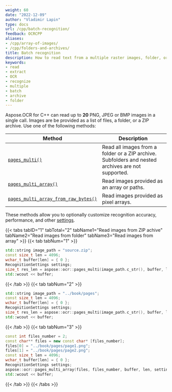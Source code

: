 ```yaml
---
weight: 60
date: "2022-12-09"
author: "Vladimir Lapin"
type: docs
url: /cpp/batch-recognition/
feedback: OCRCPP
aliases:
- /cpp/array-of-images/
- /cpp/folders-and-archives/
title: Batch recognition
description: How to read text from a multiple raster images, folder, or ZIP archive.
keywords:
- read
- extract
- OCR
- recognize
- multiple
- batch
- archive
- folder
---
```


Aspose.OCR for C++ can read up to **20** PNG, JPEG or BMP images in a single call. Images are be provided as a list of files, a folder, or a ZIP archive. Use one of the following methods:

Method | Description
------ | -----------
[`pages_multi()`](https://reference.aspose.com/ocr/cpp/groupAspose#ga53d926b03a01f388d59801979e21b12c) | Read all images from a folder or a ZIP archive. Subfolders and nested archives are not supported.
[`pages_multi_array()`](https://reference.aspose.com/ocr/cpp/groupAspose#ga81ed44d176a8c54628e309c8acdd8ec0) | Read images provided as an array or paths.
[`pages_multi_array_from_raw_bytes()`](https://reference.aspose.com/ocr/cpp/groupAspose#ga720c8269b71ae31545a1f985071aff15) | Read images provided as pixel arrays.


These methods allow you to optionally customize recognition accuracy, performance, and other [settings](/ocr/cpp/settings/).

{{< tabs tabID="1" tabTotal="2" tabName1="Read images from ZIP achive" tabName2="Read images from folder" tabName3="Read images from array" >}}
{{< tab tabNum="1" >}}
```cpp
std::string image_path = "source.zip";
const size_t len = 4096;
wchar_t buffer[len] = { 0 };
RecognitionSettings settings;
size_t res_len = aspose::ocr::pages_multi(image_path.c_str(), buffer, len, settings);
std::wcout << buffer;
```
{{< /tab >}}
{{< tab tabNum="2" >}}
```cpp
std::string image_path = "../book/pages";
const size_t len = 4096;
wchar_t buffer[len] = { 0 };
RecognitionSettings settings;
size_t res_len = aspose::ocr::pages_multi(image_path.c_str(), buffer, len, settings);
std::wcout << buffer;
```
{{< /tab >}}
{{< tab tabNum="3" >}}
```cpp
const int files_number = 2;
const char** files = new const char* [files_number];
files[0] = "../book/pages/page1.png";
files[1] = "../book/pages/page2.png";
const size_t len = 4096;
wchar_t buffer[len] = { 0 };
RecognitionSettings settings;
aspose::ocr::pages_multi_array(files, files_number, buffer, len, settings);
std::wcout << buffer;
```
{{< /tab >}}
{{< /tabs >}}
